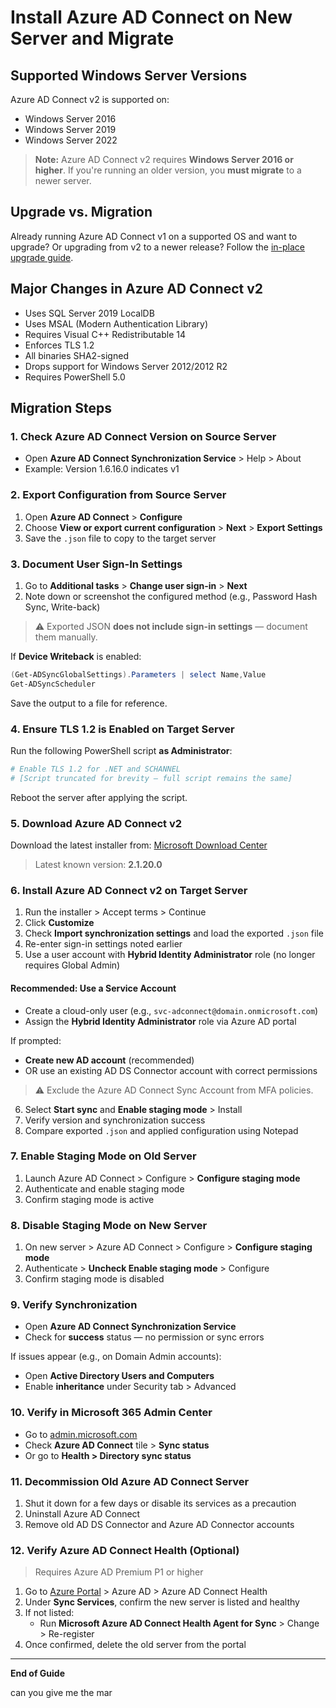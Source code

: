 # Install Azure AD Connect on New Server and Migrate

## Supported Windows Server Versions

Azure AD Connect v2 is supported on:

- Windows Server 2016
- Windows Server 2019
- Windows Server 2022

> **Note:** Azure AD Connect v2 requires **Windows Server 2016 or higher**. If you're running an older version, you **must migrate** to a newer server.

## Upgrade vs. Migration

Already running Azure AD Connect v1 on a supported OS and want to upgrade? Or upgrading from v2 to a newer release? Follow the [in-place upgrade guide](https://learn.microsoft.com/en-us/azure/active-directory/hybrid/how-to-upgrade-previous-version).

## Major Changes in Azure AD Connect v2

- Uses SQL Server 2019 LocalDB
- Uses MSAL (Modern Authentication Library)
- Requires Visual C++ Redistributable 14
- Enforces TLS 1.2
- All binaries SHA2-signed
- Drops support for Windows Server 2012/2012 R2
- Requires PowerShell 5.0

## Migration Steps

### 1. Check Azure AD Connect Version on Source Server

- Open **Azure AD Connect Synchronization Service** > Help > About
- Example: Version 1.6.16.0 indicates v1

### 2. Export Configuration from Source Server

1. Open **Azure AD Connect** > **Configure**
2. Choose **View or export current configuration** > **Next** > **Export Settings**
3. Save the `.json` file to copy to the target server

### 3. Document User Sign-In Settings

1. Go to **Additional tasks** > **Change user sign-in** > **Next**
2. Note down or screenshot the configured method (e.g., Password Hash Sync, Write-back)

> ⚠ Exported JSON **does not include sign-in settings** — document them manually.

If **Device Writeback** is enabled:

```powershell
(Get-ADSyncGlobalSettings).Parameters | select Name,Value
Get-ADSyncScheduler
```

Save the output to a file for reference.

### 4. Ensure TLS 1.2 is Enabled on Target Server

Run the following PowerShell script **as Administrator**:

```powershell
# Enable TLS 1.2 for .NET and SCHANNEL
# [Script truncated for brevity — full script remains the same]
```

Reboot the server after applying the script.

### 5. Download Azure AD Connect v2

Download the latest installer from: [Microsoft Download Center](https://www.microsoft.com/en-us/download/details.aspx?id=47594)

> Latest known version: **2.1.20.0**

### 6. Install Azure AD Connect v2 on Target Server

1. Run the installer > Accept terms > Continue
2. Click **Customize**
3. Check **Import synchronization settings** and load the exported `.json` file
4. Re-enter sign-in settings noted earlier
5. Use a user account with **Hybrid Identity Administrator** role (no longer requires Global Admin)

#### Recommended: Use a Service Account

- Create a cloud-only user (e.g., `svc-adconnect@domain.onmicrosoft.com`)
- Assign the **Hybrid Identity Administrator** role via Azure AD portal

If prompted:

- **Create new AD account** (recommended)
- OR use an existing AD DS Connector account with correct permissions

> ⚠ Exclude the Azure AD Connect Sync Account from MFA policies.

6. Select **Start sync** and **Enable staging mode** > Install
7. Verify version and synchronization success
8. Compare exported `.json` and applied configuration using Notepad

### 7. Enable Staging Mode on Old Server

1. Launch Azure AD Connect > Configure > **Configure staging mode**
2. Authenticate and enable staging mode
3. Confirm staging mode is active

### 8. Disable Staging Mode on New Server

1. On new server > Azure AD Connect > Configure > **Configure staging mode**
2. Authenticate > **Uncheck Enable staging mode** > Configure
3. Confirm staging mode is disabled

### 9. Verify Synchronization

- Open **Azure AD Connect Synchronization Service**
- Check for **success** status — no permission or sync errors

If issues appear (e.g., on Domain Admin accounts):

- Open **Active Directory Users and Computers**
- Enable **inheritance** under Security tab > Advanced

### 10. Verify in Microsoft 365 Admin Center

- Go to [admin.microsoft.com](https://admin.microsoft.com)
- Check **Azure AD Connect** tile > **Sync status**
- Or go to **Health > Directory sync status**

### 11. Decommission Old Azure AD Connect Server

1. Shut it down for a few days or disable its services as a precaution
2. Uninstall Azure AD Connect
3. Remove old AD DS Connector and Azure AD Connector accounts

### 12. Verify Azure AD Connect Health (Optional)

> Requires Azure AD Premium P1 or higher

1. Go to [Azure Portal](https://portal.azure.com) > Azure AD > Azure AD Connect Health
2. Under **Sync Services**, confirm the new server is listed and healthy
3. If not listed:
   - Run **Microsoft Azure AD Connect Health Agent for Sync** > Change > Re-register
4. Once confirmed, delete the old server from the portal

---

**End of Guide**

can you give me the mar
